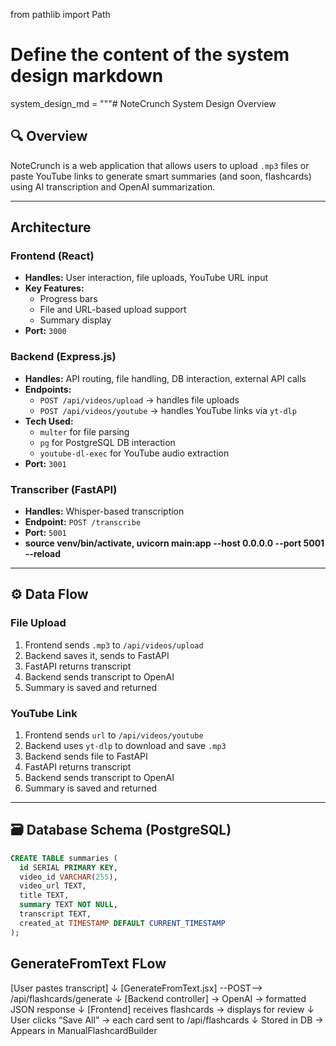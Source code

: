 from pathlib import Path

# Define the content of the system design markdown

system_design_md = """# NoteCrunch System Design Overview

## 🔍 Overview

NoteCrunch is a web application that allows users to upload `.mp3` files or paste YouTube links to generate smart summaries (and soon, flashcards) using AI transcription and OpenAI summarization.

---

## Architecture

### Frontend (React)

- **Handles:** User interaction, file uploads, YouTube URL input
- **Key Features:**
  - Progress bars
  - File and URL-based upload support
  - Summary display
- **Port:** `3000`

### Backend (Express.js)

- **Handles:** API routing, file handling, DB interaction, external API calls
- **Endpoints:**
  - `POST /api/videos/upload` → handles file uploads
  - `POST /api/videos/youtube` → handles YouTube links via `yt-dlp`
- **Tech Used:**
  - `multer` for file parsing
  - `pg` for PostgreSQL DB interaction
  - `youtube-dl-exec` for YouTube audio extraction
- **Port:** `3001`

### Transcriber (FastAPI)

- **Handles:** Whisper-based transcription
- **Endpoint:** `POST /transcribe`
- **Port:** `5001`
- **source venv/bin/activate, uvicorn main:app --host 0.0.0.0 --port 5001 --reload**

---

## ⚙️ Data Flow

### File Upload

1. Frontend sends `.mp3` to `/api/videos/upload`
2. Backend saves it, sends to FastAPI
3. FastAPI returns transcript
4. Backend sends transcript to OpenAI
5. Summary is saved and returned

### YouTube Link

1. Frontend sends `url` to `/api/videos/youtube`
2. Backend uses `yt-dlp` to download and save `.mp3`
3. Backend sends file to FastAPI
4. FastAPI returns transcript
5. Backend sends transcript to OpenAI
6. Summary is saved and returned

---

## 🗃️ Database Schema (PostgreSQL)

```sql
CREATE TABLE summaries (
  id SERIAL PRIMARY KEY,
  video_id VARCHAR(255),
  video_url TEXT,
  title TEXT,
  summary TEXT NOT NULL,
  transcript TEXT,
  created_at TIMESTAMP DEFAULT CURRENT_TIMESTAMP
);
```

## GenerateFromText FLow

[User pastes transcript]
↓
[GenerateFromText.jsx] --POST--> /api/flashcards/generate
↓
[Backend controller] → OpenAI → formatted JSON response
↓
[Frontend] receives flashcards → displays for review
↓
User clicks “Save All” → each card sent to /api/flashcards
↓
Stored in DB → Appears in ManualFlashcardBuilder

